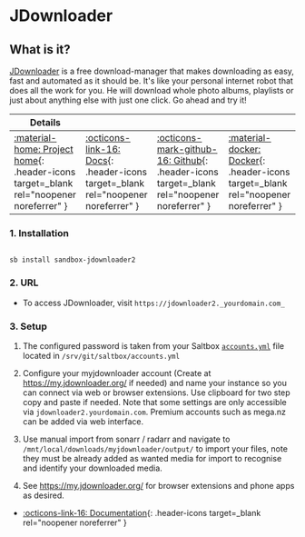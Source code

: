 # JDownloader

## What is it?

[JDownloader](https://beta.jdownloader.org/) is a free download-manager that makes downloading as easy, fast and automated as it should be. It's like your personal internet robot that does all the work for you. He will download whole photo albums, playlists or just about anything else with just one click. Go ahead and try it!

| Details     |             |             |             |
|-------------|-------------|-------------|-------------|
| [:material-home: Project home](https://beta.jdownloader.org/){: .header-icons target=_blank rel="noopener noreferrer" } | [:octicons-link-16: Docs](https://beta.jdownloader.org/support){: .header-icons target=_blank rel="noopener noreferrer" } | [:octicons-mark-github-16: Github](https://github.com/jlesage/docker-jdownloader-2){: .header-icons target=_blank rel="noopener noreferrer" } | [:material-docker: Docker](https://hub.docker.com/r/jlesage/jdownloader-2){: .header-icons target=_blank rel="noopener noreferrer" }|

### 1. Installation

``` shell

sb install sandbox-jdownloader2

```

### 2. URL

- To access JDownloader, visit `https://jdownloader2._yourdomain.com_`

### 3. Setup

1. The configured password is taken from your Saltbox [`accounts.yml`](../../saltbox/install/install.md#configuration) file located in `/srv/git/saltbox/accounts.yml`

2. Configure your myjdownloader account (Create at <https://my.jdownloader.org/> if needed) and name your instance so you can connect via web or browser extensions. Use clipboard for two step copy and paste if needed. Note that some settings are only accessible via `jdownloader2.yourdomain.com`. Premium accounts such as mega.nz can be added via web interface.

3. Use manual import from sonarr / radarr and navigate to `/mnt/local/downloads/myjdownloader/output/` to import your files, note they must be already added as wanted media for import to recognise and identify your downloaded media.

4. See <https://my.jdownloader.org/> for browser extensions and phone apps as desired.

- [:octicons-link-16: Documentation](https://beta.jdownloader.org/support){: .header-icons target=_blank rel="noopener noreferrer" }
